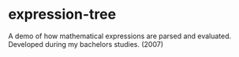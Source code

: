 # expression-tree
A demo of how mathematical expressions are parsed and evaluated. Developed during my bachelors studies. (2007)
